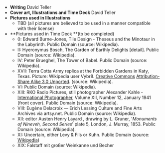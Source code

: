 * **Writing** David Teller
* **Cover art, Illustrations and Time Deck** David Teller
* **Pictures used in Illustrations**
  * TBD \(all pictures are believed to be used in a manner compatible with their license\)
* **Pictures used in Time Deck **\(to be completed\)
  * 0: Edward Burne-Jones, Tile Design - Theseus and the Minotaur in the Labyrinth. Public Domain \(source: Wikipedia\).
  * II: Hyeronymus Bosch, The Garden of Earthly Delights \[detail\]. Public Domain \(source: Wikipedia\).
  * IV: Peter Brueghel, The Tower of Babel. Public Domain \(source: Wikipedia\).
  * XVII: Terra Cotta Army replica at the Forbidden Gardens in Katy, Texas. Picture: Wikipedia user Vybr8. [Creative Commons](https://en.wikipedia.org/wiki/en:Creative_Commons) [Attribution-Share Alike 3.0 Unported](https://creativecommons.org/licenses/by-sa/3.0/deed.en). \(source: Wikipedia\).
  * VI: Public Domain \(source: Wikipedia\).
  * XIII: RKO Radio Pictures, still photographer Alexander Kahle - [International Photographer](https://archive.org/stream/internationalpho13holl#page/n4/mode/1up), Volume XII, Number 12, January 1941 \(front cover\). Public Domain \(source: Wikipedia\).
  * VIII: Eugène Delacroix — Erich Lessing Culture and Fine Arts Archives via artsy.net. Public Domain \(source: Wikipedia\).
  * XII: editor Austen Henry Layard , drawing by L. Gruner, '_Monuments of Nineveh, Second Series_' plate 5, London, J. Murray, 1853. Public Domain \(source: Wikipedia\).
  * XI: Uncertain, either Levy & Fils or Kuhn. Public Domain \(source: [Wikipedia](#)\)
  * XIX: Falstaff mit großer Weinkanne und Becher




